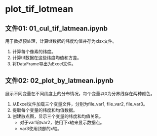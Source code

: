 # plot_tif_lotmean

## 文件01: 01_cul_tif_latmean.ipynb
用于数据预处理，计算tif数据的纬度均值并存为xlsx文件。
1. 计算每个像素的纬度。
2. 计算tif数据在这些纬度均值和方差。
3. 将DataFrame导出为Excel文件。

## 文件02: 02_plot_by_latmean.ipynb
展示不同变量在不同纬度上的分布情况，每个变量以0为分界线存在两种颜色。
1. 从Excel文件加载三个变量文件，分别为file_var1, file_var2, file_var3。
2. 提取每个变量的纬度和均值数据。
3. 创建散点图，显示三个变量的纬度和均值关系。
   - 对于var1和var2，使用下x轴来显示数据点。
   - var3使用顶部的x轴。
